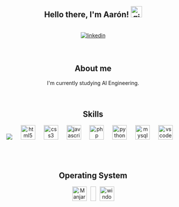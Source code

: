 <body>
<div align="center">
  <h2> Hello there, I'm Aarón!
    <img src="https://github.com/abdoachhoubi/abdoachhoubi/blob/main/gifs/Hi.gif" width="30" alt="gif de saludo">
  </h2>
  <br>
  <a href="www.linkedin.com/in/aarón-martínez-3a65a6330" target="_blank">
    <img src="https://img.shields.io/badge/linkedin-%2300acee.svg?color=405DE6&style=for-the-badge&logo=linkedin&logoColor=white" alt="linkedin" style="margin-bottom: 5px;" />
  </a>

  <!-- <a href="https://www.instagram.com/celeste_cruzzg/" target="_blank">
    <img src="https://img.shields.io/badge/instagram-%23ff5851db.svg?color=C13584&style=for-the-badge&logo=instagram&logoColor=white" alt="instagram" style="margin-bottom: 5px;" />
  </a> -->

  <br>
  <br>
  <br>
  <h2> About me </h2>
    I'm currently studying AI Engineering.
  <br>
  <br>
  <br>
  <h2> Skills </h2>
  
  <div align="center">
    <img src="https://img.shields.io/badge/Keras-FF0000?style=for-the-badge&logo=keras&logoColor=white" />
    <img width="15"/>
    <img src="https://cdn.jsdelivr.net/gh/devicons/devicon/icons/html5/html5-original.svg" width="39" alt="html5 logo"/>
    <img width="15"/>
    <img src="https://cdn.jsdelivr.net/gh/devicons/devicon/icons/css3/css3-original.svg" width="39" alt="css3 logo"/>
    <img width="15"/>
    <img src="https://cdn.jsdelivr.net/gh/devicons/devicon/icons/javascript/javascript-original.svg" width="39" alt="javascript logo"/>
    <img width="15"/>
    <!-- <img src="https://cdn.jsdelivr.net/gh/devicons/devicon/icons/typescript/typescript-original.svg" width="39" alt="typescript logo"/> -->
    <!-- <img width="15"/> -->
    <img src="https://cdn.jsdelivr.net/gh/devicons/devicon/icons/php/php-original.svg" width="39" alt="php logo"/>
    <img width="15"/>
    <!-- <img src="https://cdn.jsdelivr.net/gh/devicons/devicon/icons/csharp/csharp-plain.svg" width="39" alt="cplusplus logo"/>
    <img width="15"/> -->
    <img src="https://cdn.jsdelivr.net/gh/devicons/devicon/icons/python/python-original.svg" width="39" alt="python logo"/>
    <img width="15"/>
    <!-- <img src="https://cdn.jsdelivr.net/gh/devicons/devicon/icons/nodejs/nodejs-plain-wordmark.svg" width="39" alt="nodejs logo"/> -->
    <!-- <img width="15"/> -->
    <!-- <img src="https://cdn.jsdelivr.net/gh/devicons/devicon/icons/react/react-original.svg" width="39" alt="react logo"/> -->
    <!-- <img width="15"/> -->
    <!-- <img src="https://cdn.jsdelivr.net/gh/devicons/devicon/icons/nestjs/nestjs-original.svg" width="39" alt="nestjs logo"/> -->
    <!-- <img width="15"/> -->
    <!-- <img src="https://cdn.jsdelivr.net/gh/devicons/devicon/icons/tailwindcss/tailwindcss-original.svg" width="39" alt="mysql logo"/> -->
    <!-- <img width="15"/> -->
    <!-- <img src="https://cdn.jsdelivr.net/gh/devicons/devicon/icons/bootstrap/bootstrap-original.svg" width="39" alt="mysql logo"/> -->
    <!-- <img width="15"/> -->
    <!-- <img src="https://cdn.jsdelivr.net/gh/devicons/devicon/icons/microsoftsqlserver/microsoftsqlserver-original-wordmark.svg" width="39" alt="mysql logo"/> -->
    <!-- <img width="15"/> -->
    <img src="https://cdn.jsdelivr.net/gh/devicons/devicon/icons/mysql/mysql-original-wordmark.svg" width="39" alt="mysql logo"/>
    <img width="15"/>
    <!-- <img src="https://cdn.jsdelivr.net/gh/devicons/devicon/icons/git/git-plain.svg" width="39" alt="git logo"/> -->
    <!-- <img width="15"/> -->
    <!-- <img src="https://cdn.jsdelivr.net/gh/devicons/devicon/icons/npm/npm-original-wordmark.svg" width="39" alt="npm logo"/> -->
    <!-- <img width="15"/> -->
    <img src="https://cdn.jsdelivr.net/gh/devicons/devicon/icons/vscode/vscode-original.svg" width="39" alt="vscode logo"/>
    <img width="15"/>
  </div>
  <br>
  <br>
  <br>


  <h2> Operating System </h2>
  <div style="display: flex; justify-content: center; gap: 10px;">
    <!-- <img width='39px' src='https://cdn.worldvectorlogo.com/logos/ubuntu-4.svg' alt="Ubuntu" />
    <img width="15px" /> -->
    <img width="39px" src="https://cdn.simpleicons.org/manjaro" alt="Manjaro"/>
    <img width="15px"/>
    <img width="39px" src="https://cdn.jsdelivr.net/gh/devicons/devicon/icons/windows11/windows11-original.svg" alt="windows logo"/>
  </div>
</div>
<br>
<br>
<br>

<!-- <div align="center">
  <h2> Stats </h2>
  <br>
  <a href="https://github.com/celestecruzzg">
  <img align="center" src="https://github-readme-stats.vercel.app/api/top-langs/?username=celestecruzzg&theme=dark&hide_langs_below=1"/>
  </a>
  
  <a href="https://github.com/celestecruzzg">
  <img align="center" src="https://github-readme-stats.vercel.app/api?username=celestecruzzg&show_icons=true&theme=dracula&line_width=27" alt="**Celes** github stats"/>
  </a>
</div> -->

</body>
